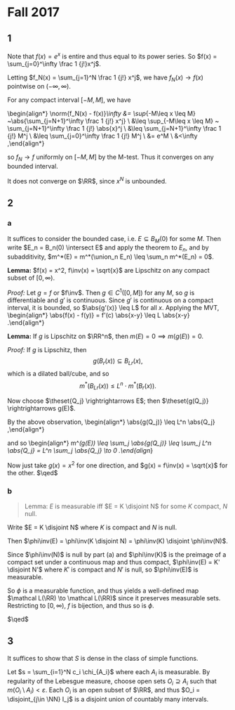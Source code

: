 # Fall 2017

## 1

Note that $f(x) = e^x$ is entire and thus equal to its power series.
So $f(x) = \sum_{j=0}^\infty \frac 1 {j!}x^j$.

Letting $f_N(x) = \sum_{j=1}^N \frac 1 {j!} x^j$, we have $f_N(x) \to f(x)$ pointwise on $(-\infty ,\infty)$.

For any compact interval $[-M, M]$, we have

\begin{align*}
\norm{f_N(x) - f(x)}_\infty
&= \sup_{-M\leq x \leq M} ~\abs{\sum_{j=N+1}^\infty \frac 1 {j!} x^j} \\
&\leq \sup_{-M\leq x \leq M} ~ \sum_{j=N+1}^\infty \frac 1 {j!} \abs{x}^j \\
&\leq \sum_{j=N+1}^\infty \frac 1 {j!} M^j \\
&\leq \sum_{j=0}^\infty \frac 1 {j!} M^j \\
&= e^M \\
&<\infty
,\end{align*}

so $f_N \to f$ uniformly on $[-M, M]$ by the M-test.
Thus it converges on any bounded interval.

It does not converge on $\RR$, since $x^N$ is unbounded.

## 2

### a

It suffices to consider the bounded case, i.e. $E \subseteq B_M(0)$ for some $M$.
Then write $E_n = B_n(0) \intersect E$ and apply the theorem to $E_n$, and by subadditivity, $m^*(E) = m^*(\union_n E_n) \leq \sum_n m^*(E_n) = 0$.

**Lemma:** 
$f(x) = x^2, f\inv(x) = \sqrt{x}$ are Lipschitz on any compact subset of $[0, \infty)$.
 
*Proof:*
Let $g = f$ or $f\inv$. 
Then $g\in C^1([0, M])$ for any $M$, so $g$ is differentiable and $g'$ is continuous.
Since $g'$ is continuous on a compact interval, it is bounded, so $\abs{g'(x)} \leq L$ for all $x$.
Applying the MVT,
\begin{align*}
\abs{f(x) - f(y)} = f'(c) \abs{x-y} \leq L \abs{x-y}
.\end{align*}
  
**Lemma:** 
If $g$ is Lipschitz on $\RR^n$, then $m(E) = 0 \implies m(g(E)) = 0$.

*Proof:*
If $g$ is Lipschitz, then 
$$
g(B_r(x)) \subseteq B_{Lr}(x)
,$$ 
which is a dilated ball/cube, and so 
$$
m^*(B_{Lr}(x)) \leq L^n \cdot m^*(B_{r}(x))
.$$

Now choose $\theset{Q_j} \rightrightarrows E$; then $\theset{g(Q_j)} \rightrightarrows g(E)$.

By the above observation,
\begin{align*}
\abs{g(Q_j)} \leq L^n \abs{Q_j}
,\end{align*}

and so 
\begin{align*}
m^*(g(E)) \leq \sum_j \abs{g(Q_j)} \leq \sum_j L^n \abs{Q_j} = L^n \sum_j \abs{Q_j} \to 0 
.\end{align*}

Now just take $g(x) = x^2$ for one direction, and $g(x) = f\inv(x) = \sqrt{x}$ for the other.
$\qed$

### b

> Lemma: $E$ is measurable iff $E = K \disjoint N$ for some $K$ compact, $N$ null.

Write $E = K \disjoint N$ where $K$ is compact and $N$ is null.

Then $\phi\inv(E) = \phi\inv(K \disjoint N) = \phi\inv(K) \disjoint \phi\inv(N)$.

Since $\phi\inv(N)$ is null by part (a) and $\phi\inv(K)$ is the preimage of a compact set under a continuous map and thus compact, $\phi\inv(E) = K' \disjoint N'$ where $K'$ is compact and $N'$ is null, so $\phi\inv(E)$ is measurable.

So $\phi$ is a measurable function, and thus yields a well-defined map $\mathcal L(\RR) \to \mathcal L(\RR)$ since it preserves measurable sets.
Restricting to $[0, \infty)$, $f$ is bijection, and thus so is $\phi$.

$\qed$

## 3

It suffices to show that $S$ is dense in the class of simple functions.

Let $s = \sum_{i=1}^N c_i \chi_{A_i}$ where each $A_i$ is measurable.
By regularity of the Lebesgue measure, choose open sets $O_i \supseteq A_i$ such that $m(O_i\setminus A_i) < \varepsilon$.
Each $O_i$ is an open subset of $\RR$, and thus $O_i = \disjoint_{j\in \NN} I_j$ is a disjoint union of countably many intervals.